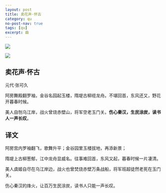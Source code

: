 ```yaml
---
layout: post
title: 卖花声·怀古
category: qu
no-post-nav: true
tags: [qu]
excerpt: 曲
---
```


![](https://img1.baidu.com/it/u=660624911,2097165209&fm=26&fmt=auto&gp=0.jpg) 

![](https://img2.baidu.com/it/u=669764227,2458297723&fm=26&fmt=auto&gp=0.jpg) 


## 卖花声·怀古

元代·张可久

阿房舞殿翻罗袖，金谷名园起玉楼，隋堤古柳缆龙舟。不堪回首，东风还又，野花开暮春时候。

美人自刎乌江岸，战火曾烧赤壁山，将军空老玉门关。**伤心秦汉，生民涂炭，读书人一声长叹**。 

## 译文

阿房宫内罗袖翻飞，歌舞升平；金谷园里玉楼拔地，再添新景；

隋堤上古柳葱郁，江中龙舟显威名。往事难回首，东风又起，暮春时候一片凄清。

美人虞姬自尽在乌江岸边，战火也曾焚烧赤壁万条战船，将军班超徒然老死在玉门关。

伤心秦汉的烽火，让百万生民涂炭，读书人只能一声长叹。 
